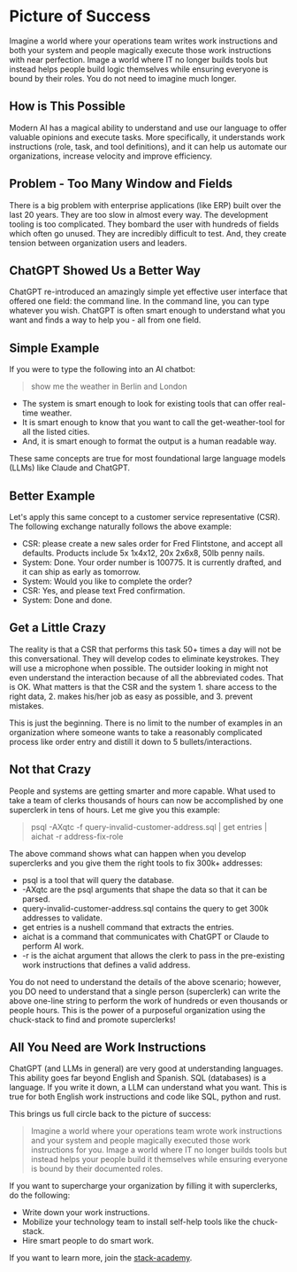 # Picture of Success

<!-- copied_from_home_page -->
Imagine a world where your operations team writes work instructions and both your system and people magically execute those work instructions with near perfection. Image a world where IT no longer builds tools but instead helps people build logic themselves while ensuring everyone is bound by their roles. You do not need to imagine much longer.
<!-- /copied_from_home_page -->

## How is This Possible

Modern AI has a magical ability to understand and use our language to offer valuable opinions and execute tasks. More specifically, it understands work instructions (role, task, and tool definitions), and it can help us automate our organizations, increase velocity and improve efficiency.

## Problem - Too Many Window and Fields

There is a big problem with enterprise applications (like ERP) built over the last 20 years. They are too slow in almost every way. The development tooling is too complicated. They bombard the user with hundreds of fields which often go unused. They are incredibly difficult to test. And, they create tension between organization users and leaders.

## ChatGPT Showed Us a Better Way

ChatGPT re-introduced an amazingly simple yet effective user interface that offered one field: the command line. In the command line, you can type whatever you wish. ChatGPT is often smart enough to understand what you want and finds a way to help you - all from one field.

## Simple Example

If you were to type the following into an AI chatbot:

> show me the weather in Berlin and London

- The system is smart enough to look for existing tools that can offer real-time weather.
- It is smart enough to know that you want to call the get-weather-tool for all the listed cities.
- And, it is smart enough to format the output is a human readable way.

These same concepts are true for most foundational large language models (LLMs) like Claude and ChatGPT.

## Better Example

Let's apply this same concept to a customer service representative (CSR). The following exchange naturally follows the above example:

- CSR: please create a new sales order for Fred Flintstone, and accept all defaults. Products include 5x 1x4x12, 20x 2x6x8, 50lb penny nails.
- System: Done. Your order number is 100775. It is currently drafted, and it can ship as early as tomorrow.
- System: Would you like to complete the order?
- CSR: Yes, and please text Fred confirmation.
- System: Done and done.

## Get a Little Crazy

The reality is that a CSR that performs this task 50+ times a day will not be this conversational. They will develop codes to eliminate keystrokes. They will use a microphone when possible. The outsider looking in might not even understand the interaction because of all the abbreviated codes. That is OK. What matters is that the CSR and the system 1. share access to the right data, 2. makes his/her job as easy as possible, and 3. prevent mistakes.

This is just the beginning. There is no limit to the number of examples in an organization where someone wants to take a reasonably complicated process like order entry and distill it down to 5 bullets/interactions.

## Not that Crazy
People and systems are getting smarter and more capable. What used to take a team of clerks thousands of hours can now be accomplished by one superclerk in tens of hours. Let me give you this example:

> psql -AXqtc -f query-invalid-customer-address.sql | get entries | aichat -r address-fix-role

The above command shows what can happen when you develop superclerks and you give them the right tools to fix 300k+ addresses:

- psql is a tool that will query the database.
- -AXqtc are the psql arguments that shape the data so that it can be parsed.
- query-invalid-customer-address.sql contains the query to get 300k addresses to validate.
- get entries is a nushell command that extracts the entries.
- aichat is a command that communicates with ChatGPT or Claude to perform AI work.
- -r is the aichat argument that allows the clerk to pass in the pre-existing work instructions that defines a valid address.

You do not need to understand the details of the above scenario; however, you DO need to understand that a single person (superclerk) can write the above one-line string to perform the work of hundreds or even thousands or people hours. This is the power of a purposeful organization using the chuck-stack to find and promote superclerks!

## All You Need are Work Instructions

ChatGPT (and LLMs in general) are very good at understanding languages. This ability goes far beyond English and Spanish. SQL (databases) is a language. If you write it down, a LLM can understand what you want. This is true for both English work instructions and code like SQL, python and rust.

This brings us full circle back to the picture of success:

> Imagine a world where your operations team wrote work instructions and your system and people magically executed those work instructions for you. Image a world where IT no longer builds tools but instead helps your people build it themselves while ensuring everyone is bound by their documented roles.

If you want to supercharge your organization by filling it with superclerks, do the following:

- Write down your work instructions.
- Mobilize your technology team to install self-help tools like the chuck-stack.
- Hire smart people to do smart work.

If you want to learn more, join the [stack-academy](./stack-academy.md). 
<!-- TODO: link and details for academy-->
